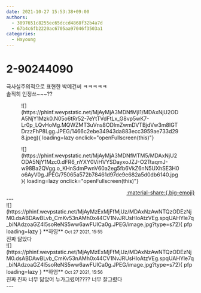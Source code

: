 ```yaml
---
date: 2021-10-27 15:53:38+09:00
authors:
  - 3097651c8255ec65dccd4868f32b4a7d
  - 67b4c6fb2220ac6705aa97046f3503a1
categories:
  - Hayoung
---
```


# 2-90244090

<div class="post-container" markdown="1">
<div class="content-container md-sidebar__scrollwrap" markdown="1">

극사실주의적으로 표현한 박메건씨 ㅋㅋㅋㅋㅋ<br>솔직히 인정쓰~~~??
<figure markdown="1">
![](https://phinf.wevpstatic.net/MjAyMjA3MDNfMjI1/MDAxNjU2ODA5NjY1Mzk0.N05o6tRr52-7eYtTVdFtLx_G8vp5wK7-Lr0p_LQvHoMg.MQWZMT3uVns8ODImZwmDVTBjdVw3m8IGTDrzzFhP8Lgg.JPEG/1466c2ebe34943da883ecc3959ae733d298.jpeg){ loading=lazy onclick="openFullscreen(this)"}
</figure>

<figure markdown="1">
![](https://phinf.wevpstatic.net/MjAyMjA3MDNfMTM5/MDAxNjU2ODA5NjY1Mzc0.dFR6_nYXY0ViHVYSDayxoJZJ-O2TtaqmJ-w98Ba2QVgg.o_KHnSdmPwnV60a2eg5fb6VkZ6nN5UXhSE3H0o6AyV0g.JPEG/75065a572b78461d97de9e682a5d0db6140.jpg){ loading=lazy onclick="openFullscreen(this)"}
</figure>


</div>
</div>

<div style="text-align: right;" markdown="1">
<a href="https://weverse.io/fromis9/fanpost/2-90244090" style="text-align: right;">:material-share:{.big-emoji}</a>
</div>
---

<div class="comments-container md-sidebar__scrollwrap" markdown="1">
<div class="comment" markdown="1">
<div class='id-container' markdown="1">
![](https://phinf.wevpstatic.net/MjAyMzExMjFfMjUz/MDAxNzAwNTQzODEzNjM0.dsABDAwBLvb_CmKv53nAMh0x44CV1NvJRUsHloAtzVEg.spqUAHYle7q_biNAdzoaGZ4l5soReNS5ww6awFUlCa0g.JPEG/image.jpg?type=s72){ pfp loading=lazy }
**<span class="artist">하영</span>** <small>Oct 27 2021, 15:55</small><br>
</div>
<div class='comment-body' markdown="1">
진짜 닮았다 
</div>
</div>
<div class="comment" markdown="1">
<div class='id-container' markdown="1">
![](https://phinf.wevpstatic.net/MjAyMzExMjFfMjUz/MDAxNzAwNTQzODEzNjM0.dsABDAwBLvb_CmKv53nAMh0x44CV1NvJRUsHloAtzVEg.spqUAHYle7q_biNAdzoaGZ4l5soReNS5ww6awFUlCa0g.JPEG/image.jpg?type=s72){ pfp loading=lazy }
**<span class="artist">하영</span>** <small>Oct 27 2021, 15:56</small><br>
</div>
<div class='comment-body' markdown="1">
진짜 진짜 너무 닮았어 누가그렸어???? 너무 잘그렸다
</div>
</div>
</div>
---
